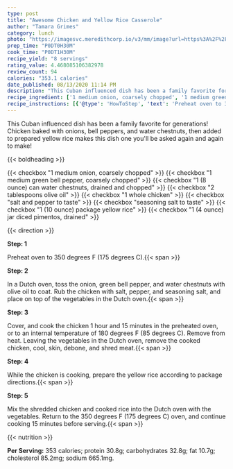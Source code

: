 ```yaml
---
type: post
title: "Awesome Chicken and Yellow Rice Casserole"
author: "Tamara Grimes"
category: lunch
photo: "https://imagesvc.meredithcorp.io/v3/mm/image?url=https%3A%2F%2Fimages.media-allrecipes.com%2Fuserphotos%2F6302656.jpg"
prep_time: "P0DT0H30M"
cook_time: "P0DT1H30M"
recipe_yield: "8 servings"
rating_value: 4.468085106382978
review_count: 94
calories: "353.1 calories"
date_published: 08/13/2020 11:14 PM
description: "This Cuban influenced dish has been a family favorite for generations! Chicken baked with onions, bell peppers, and water chestnuts, then added to prepared yellow rice makes this dish one you'll be asked again and again to make!"
recipe_ingredient: ['1 medium onion, coarsely chopped', '1 medium green bell pepper, coarsely chopped', '1 (8 ounce) can water chestnuts, drained and chopped', '2 tablespoons olive oil', '1 whole chicken', 'salt and pepper to taste', 'seasoning salt to taste', '1 (10 ounce) package yellow rice', '1 (4 ounce) jar diced pimentos, drained']
recipe_instructions: [{'@type': 'HowToStep', 'text': 'Preheat oven to 350 degrees F (175 degrees C).\n'}, {'@type': 'HowToStep', 'text': 'In a Dutch oven, toss the onion, green bell pepper, and water chestnuts with olive oil to coat. Rub the chicken with salt, pepper, and seasoning salt, and place on top of the vegetables in the Dutch oven.\n'}, {'@type': 'HowToStep', 'text': 'Cover, and cook the chicken 1 hour and 15 minutes in the preheated oven, or to an internal temperature of 180 degrees F (85 degrees C). Remove from heat. Leaving the vegetables in the Dutch oven, remove the cooked chicken, cool, skin, debone, and shred meat.\n'}, {'@type': 'HowToStep', 'text': 'While the chicken is cooking, prepare the yellow rice according to package directions.\n'}, {'@type': 'HowToStep', 'text': 'Mix the shredded chicken and cooked rice into the Dutch oven with the vegetables. Return to the 350 degrees F (175 degrees C) oven, and continue cooking 15 minutes before serving.\n'}]
---
```


This Cuban influenced dish has been a family favorite for generations! Chicken baked with onions, bell peppers, and water chestnuts, then added to prepared yellow rice makes this dish one you'll be asked again and again to make! 

{{< boldheading >}}

{{< checkbox "1 medium onion, coarsely chopped" >}}
{{< checkbox "1 medium green bell pepper, coarsely chopped" >}}
{{< checkbox "1 (8 ounce) can water chestnuts, drained and chopped" >}}
{{< checkbox "2 tablespoons olive oil" >}}
{{< checkbox "1  whole chicken" >}}
{{< checkbox "salt and pepper to taste" >}}
{{< checkbox "seasoning salt to taste" >}}
{{< checkbox "1 (10 ounce) package yellow rice" >}}
{{< checkbox "1 (4 ounce) jar diced pimentos, drained" >}}


{{< direction >}}

**Step: 1**

Preheat oven to 350 degrees F (175 degrees C).{{< span >}}

**Step: 2**

In a Dutch oven, toss the onion, green bell pepper, and water chestnuts with olive oil to coat. Rub the chicken with salt, pepper, and seasoning salt, and place on top of the vegetables in the Dutch oven.{{< span >}}

**Step: 3**

Cover, and cook the chicken 1 hour and 15 minutes in the preheated oven, or to an internal temperature of 180 degrees F (85 degrees C). Remove from heat. Leaving the vegetables in the Dutch oven, remove the cooked chicken, cool, skin, debone, and shred meat.{{< span >}}

**Step: 4**

While the chicken is cooking, prepare the yellow rice according to package directions.{{< span >}}

**Step: 5**

Mix the shredded chicken and cooked rice into the Dutch oven with the vegetables. Return to the 350 degrees F (175 degrees C) oven, and continue cooking 15 minutes before serving.{{< span >}}

{{< nutrition >}}

**Per Serving:** 353 calories; protein 30.8g; carbohydrates 32.8g; fat 10.7g; cholesterol 85.2mg; sodium 665.1mg.